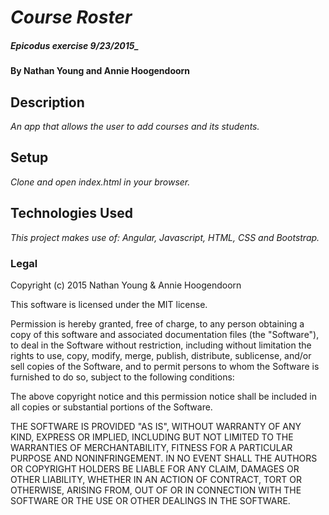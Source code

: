 # _Course Roster_

##### Epicodus exercise 9/23/2015_

#### By Nathan Young and Annie Hoogendoorn

## Description

_An app that allows the user to add courses and its students._

## Setup

_Clone and open index.html in your browser._  

## Technologies Used

_This project makes use of:
Angular, Javascript, HTML, CSS and Bootstrap._


### Legal

Copyright (c) 2015 Nathan Young & Annie Hoogendoorn

This software is licensed under the MIT license.

Permission is hereby granted, free of charge, to any person obtaining a copy
of this software and associated documentation files (the "Software"), to deal
in the Software without restriction, including without limitation the rights
to use, copy, modify, merge, publish, distribute, sublicense, and/or sell
copies of the Software, and to permit persons to whom the Software is
furnished to do so, subject to the following conditions:

The above copyright notice and this permission notice shall be included in
all copies or substantial portions of the Software.

THE SOFTWARE IS PROVIDED "AS IS", WITHOUT WARRANTY OF ANY KIND, EXPRESS OR
IMPLIED, INCLUDING BUT NOT LIMITED TO THE WARRANTIES OF MERCHANTABILITY,
FITNESS FOR A PARTICULAR PURPOSE AND NONINFRINGEMENT. IN NO EVENT SHALL THE
AUTHORS OR COPYRIGHT HOLDERS BE LIABLE FOR ANY CLAIM, DAMAGES OR OTHER
LIABILITY, WHETHER IN AN ACTION OF CONTRACT, TORT OR OTHERWISE, ARISING FROM,
OUT OF OR IN CONNECTION WITH THE SOFTWARE OR THE USE OR OTHER DEALINGS IN
THE SOFTWARE.
